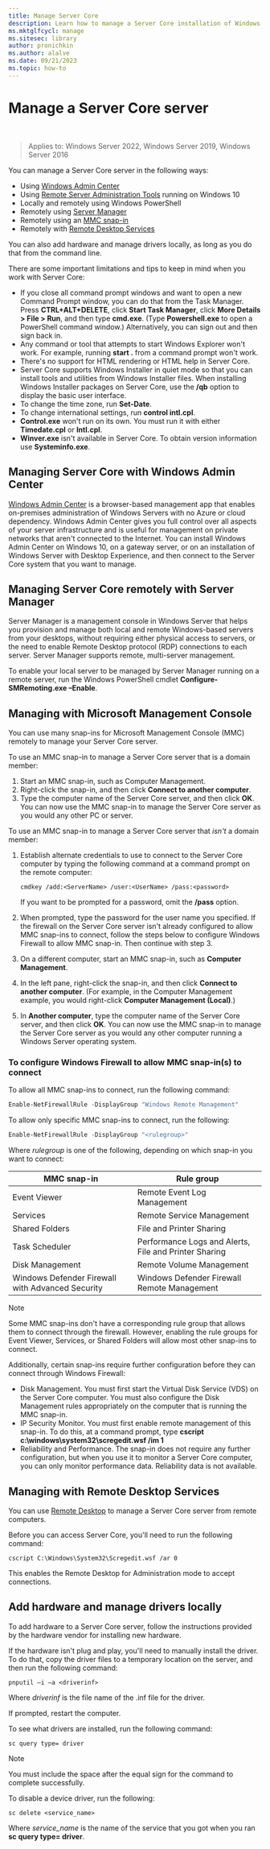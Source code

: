 ```yaml
---
title: Manage Server Core
description: Learn how to manage a Server Core installation of Windows Server
ms.mktglfcycl: manage
ms.sitesec: library
author: pronichkin
ms.author: alalve
ms.date: 09/21/2023
ms.topic: how-to
---
```

# Manage a Server Core server
 
>Applies to: Windows Server 2022, Windows Server 2019, Windows Server 2016

You can manage a Server Core server in the following ways:
- Using [Windows Admin Center](../../manage/windows-admin-center/overview.md)
- Using [Remote Server Administration Tools](../../remote/remote-server-administration-tools.md) running on Windows 10
- Locally and remotely using Windows PowerShell
- Remotely using [Server Manager](../server-manager/server-manager.md)
- Remotely using an [MMC snap-in](#managing-with-microsoft-management-console)
- Remotely with [Remote Desktop Services](#managing-with-remote-desktop-services)

You can also add hardware and manage drivers locally, as long as you do that from the command line.

There are some important limitations and tips to keep in mind when you work with Server Core:

- If you close all command prompt windows and want to open a new Command Prompt window, you can do that from the Task Manager. Press **CTRL\+ALT\+DELETE**, click **Start Task Manager**, click **More Details > File > Run**, and then type **cmd.exe**. (Type **Powershell.exe** to open a PowerShell command window.) Alternatively, you can sign out and then sign back in.
- Any command or tool that attempts to start Windows Explorer won't work. For example, running **start .** from a command prompt won't work.
- There's no support for HTML rendering or HTML help in Server Core.
- Server Core supports Windows Installer in quiet mode so that you can install tools and utilities from Windows Installer files. When installing Windows Installer packages on Server Core, use the **/qb** option to display the basic user interface.
- To change the time zone, run **Set-Date**.
- To change international settings, run **control intl.cpl**.
- **Control.exe** won't run on its own. You must run it with either **Timedate.cpl** or **Intl.cpl**.
- **Winver.exe** isn't available in Server Core. To obtain version information use **Systeminfo.exe**.

## Managing Server Core with Windows Admin Center
[Windows Admin Center](../../manage/windows-admin-center/overview.md) is a browser-based management app that enables on-premises administration of Windows Servers with no Azure or cloud dependency. Windows Admin Center gives you full control over all aspects of your server infrastructure and is useful for management on private networks that aren't connected to the Internet. You can install Windows Admin Center on Windows 10, on a gateway server, or on an installation of Windows Server with Desktop Experience, and then connect to the Server Core system that you want to manage.

## Managing Server Core remotely with Server Manager

Server Manager is a management console in Windows Server that helps you provision and manage both local and remote Windows-based servers from your desktops, without requiring either physical access to servers, or the need to enable Remote Desktop protocol (RDP) connections to each server. Server Manager supports remote, multi-server management.

To enable your local server to be managed by Server Manager running on a remote server, run the Windows PowerShell cmdlet **Configure-SMRemoting.exe –Enable**.

## Managing with Microsoft Management Console

You can use many snap-ins for Microsoft Management Console (MMC) remotely to manage your Server Core server.

To use an MMC snap-in to manage a Server Core server that is a domain member:

1. Start an MMC snap-in, such as Computer Management.
2. Right-click the snap-in, and then click **Connect to another computer**.
2. Type the computer name of the Server Core server, and then click **OK**. You can now use the MMC snap-in to manage the Server Core server as you would any other PC or server.

To use an MMC snap-in to manage a Server Core server that *isn't* a domain member:

1. Establish alternate credentials to use to connect to the Server Core computer by typing the following command at a command prompt on the remote computer:

   ```
   cmdkey /add:<ServerName> /user:<UserName> /pass:<password>
   ```

   If you want to be prompted for a password, omit the **/pass** option.

2. When prompted, type the password for the user name you specified.
   If the firewall on the Server Core server isn't already configured to allow MMC snap-ins to connect, follow the steps below to configure Windows Firewall to allow MMC snap-in. Then continue with step 3.
3. On a different computer, start an MMC snap-in, such as **Computer Management**.
4. In the left pane, right-click the snap-in, and then click **Connect to another computer**. (For example, in the Computer Management example, you would right-click **Computer Management (Local)**.)
5. In **Another computer**, type the computer name of the Server Core server, and then click **OK**. You can now use the MMC snap-in to manage the Server Core server as you would any other computer running a Windows Server operating system.

### To configure Windows Firewall to allow MMC snap-in(s) to connect
To allow all MMC snap-ins to connect, run the following command:

```PowerShell
Enable-NetFirewallRule -DisplayGroup "Windows Remote Management"
```

To allow only specific MMC snap-ins to connect, run the following:

```PowerShell
Enable-NetFirewallRule -DisplayGroup "<rulegroup>"
```

Where *rulegroup* is one of the following, depending on which snap-in you want to connect:

| MMC snap-in                            | Rule group                                            |
| ---------------------------------------- | ------------------------------------------------------- |
| Event Viewer                           | Remote Event Log Management                           |
| Services                               | Remote Service Management                             |
| Shared Folders                         | File and Printer Sharing                              |
| Task Scheduler                         | Performance Logs and Alerts, File and Printer Sharing |
| Disk Management                        | Remote Volume Management                              |
| Windows Defender Firewall with Advanced Security | Windows Defender Firewall Remote Management                    |

> [!NOTE]
> Some MMC snap-ins don't have a corresponding rule group that allows them to connect through the firewall. However, enabling the rule groups for Event Viewer, Services, or Shared Folders will allow most other snap-ins to connect.
>
> Additionally, certain snap-ins require further configuration before they can connect through Windows Firewall:
>
> - Disk Management. You must first start the Virtual Disk Service (VDS) on the Server Core computer. You must also configure the Disk Management rules appropriately on the computer that is running the MMC snap-in.
> - IP Security Monitor. You must first enable remote management of this snap-in. To do this, at a command prompt, type **cscript c:\windows\system32\scregedit.wsf /im 1**
> - Reliability and Performance. The snap-in does not require any further configuration, but when you use it to monitor a Server Core computer, you can only monitor performance data. Reliability data is not available.

## Managing with Remote Desktop Services

You can use [Remote Desktop](../../remote/remote-desktop-services/remote-desktop-services-overview.md) to manage a Server Core server from remote computers.

Before you can access Server Core, you'll need to run the following command:

```
cscript C:\Windows\System32\Scregedit.wsf /ar 0
```

This enables the Remote Desktop for Administration mode to accept connections.

## Add hardware and manage drivers locally

To add hardware to a Server Core server, follow the instructions provided by the hardware vendor for installing new hardware.

If the hardware isn't plug and play, you'll need to manually install the driver. To do that, copy the driver files to a temporary location on the server, and then run the following command:

```
pnputil –i –a <driverinf>
```

Where *driverinf* is the file name of the .inf file for the driver.

If prompted, restart the computer.

To see what drivers are installed, run the following command:

```
sc query type= driver
```

> [!NOTE]
> You must include the space after the equal sign for the command to complete successfully.

To disable a device driver, run the following:

```
sc delete <service_name>
```

Where *service_name* is the name of the service that you got when you ran **sc query type= driver**.
